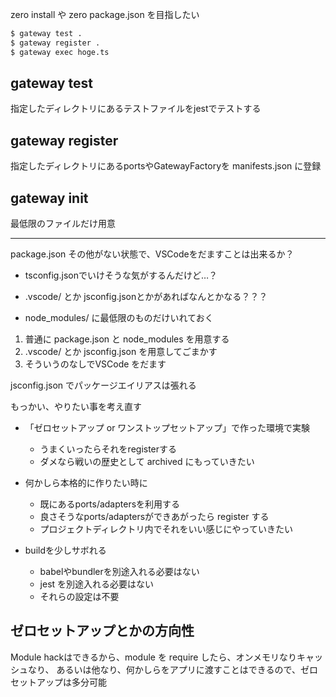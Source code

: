 zero install や zero package.json を目指したい

```sh
$ gateway test .
$ gateway register .
$ gateway exec hoge.ts
```

## gateway test

指定したディレクトリにあるテストファイルをjestでテストする

## gateway register

指定したディレクトリにあるportsやGatewayFactoryを manifests.json に登録

## gateway init

最低限のファイルだけ用意

----

package.json その他がない状態で、VSCodeをだますことは出来るか？

* tsconfig.jsonでいけそうな気がするんだけど…？

* .vscode/ とか jsconfig.jsonとかがあればなんとかなる？？？
* node_modules/ に最低限のものだけいれておく

1. 普通に package.json と node_modules を用意する
2. .vscode/ とか jsconfig.json を用意してごまかす
3. そういうのなしでVSCode をだます

jsconfig.json でパッケージエイリアスは張れる

もっかい、やりたい事を考え直す

* 「ゼロセットアップ or ワンストップセットアップ」で作った環境で実験
  - うまくいったらそれをregisterする
  - ダメなら戦いの歴史として archived にもっていきたい
* 何かしら本格的に作りたい時に
  - 既にあるports/adaptersを利用する
  - 良さそうなports/adaptersができあがったら register する
  - プロジェクトディレクトリ内でそれをいい感じにやっていきたい

* buildを少しサボれる
  - babelやbundlerを別途入れる必要はない
  - jest を別途入れる必要はない
  - それらの設定は不要

## ゼロセットアップとかの方向性

Module hackはできるから、module を require したら、オンメモリなりキャッシュなり、
あるいは他なり、何かしらをアプリに渡すことはできるので、ゼロセットアップは多分可能
